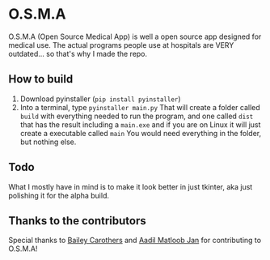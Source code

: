 # O.S.M.A

O.S.M.A (Open Source Medical App) is well a open source app designed for medical use. The actual programs people use at hospitals are VERY outdated... so that's why I made the repo.

## How to build

1. Download pyinstaller (```pip install pyinstaller```)
2. Into a terminal, type ```pyinstaller main.py```
That will create a folder called ```build``` with everything needed to run the program, and one called ```dist``` that has the result including a ```main.exe``` and if you are on Linux it will just create a executable called ```main``` You would need everything in the folder, but nothing else.

## Todo

What I mostly have in mind is to make it look better in just tkinter, aka just polishing it for the alpha build.

## Thanks to the contributors

Special thanks to [Bailey Carothers](https://github.com/baileycarothers) and [Aadil Matloob Jan](https://github.com/aadil494) for contributing to O.S.M.A!
